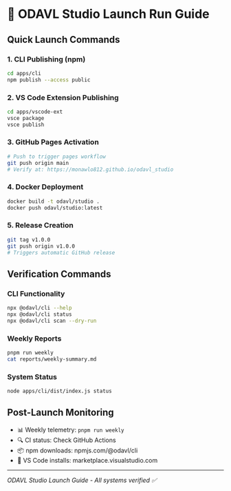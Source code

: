 # 🚀 ODAVL Studio Launch Run Guide

## Quick Launch Commands

### 1. CLI Publishing (npm)

```bash
cd apps/cli
npm publish --access public
```

### 2. VS Code Extension Publishing

```bash
cd apps/vscode-ext
vsce package
vsce publish
```

### 3. GitHub Pages Activation

```bash
# Push to trigger pages workflow
git push origin main
# Verify at: https://monawlo812.github.io/odavl_studio
```

### 4. Docker Deployment

```bash
docker build -t odavl/studio .
docker push odavl/studio:latest
```

### 5. Release Creation

```bash
git tag v1.0.0
git push origin v1.0.0
# Triggers automatic GitHub release
```

## Verification Commands

### CLI Functionality

```bash
npx @odavl/cli --help
npx @odavl/cli status
npx @odavl/cli scan --dry-run
```

### Weekly Reports

```bash
pnpm run weekly
cat reports/weekly-summary.md
```

### System Status

```bash
node apps/cli/dist/index.js status
```

## Post-Launch Monitoring

- 📊 Weekly telemetry: `pnpm run weekly`
- 🔍 CI status: Check GitHub Actions
- 📦 npm downloads: npmjs.com/@odavl/cli
- 🎯 VS Code installs: marketplace.visualstudio.com

---

_ODAVL Studio Launch Guide - All systems verified ✅_
